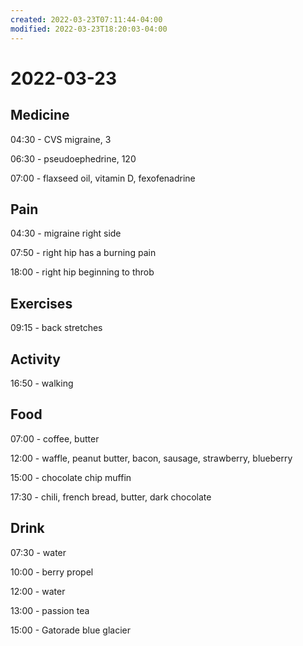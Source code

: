 ```yaml
---
created: 2022-03-23T07:11:44-04:00
modified: 2022-03-23T18:20:03-04:00
---
```


# 2022-03-23

## Medicine

04:30 - CVS migraine, 3

06:30 - pseudoephedrine, 120

07:00 - flaxseed oil, vitamin D, fexofenadrine


## Pain

04:30 - migraine right side

07:50 - right hip has a burning pain

18:00 - right hip beginning to throb


## Exercises

09:15 - back stretches


## Activity

16:50 - walking

## Food

07:00 - coffee, butter

12:00 - waffle, peanut butter, bacon, sausage, strawberry, blueberry

15:00 - chocolate chip muffin

17:30 - chili, french bread, butter, dark chocolate


## Drink

07:30 - water

10:00 - berry propel

12:00 - water

13:00 - passion tea

15:00 - Gatorade blue glacier
